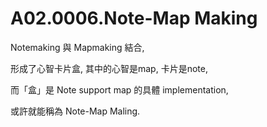 # A02.0006.Note-Map Making

Notemaking 與 Mapmaking 結合,

形成了心智卡片盒, 其中的心智是map, 卡片是note,

而「盒」是 Note support map 的具體 implementation,

或許就能稱為 Note-Map Maling.